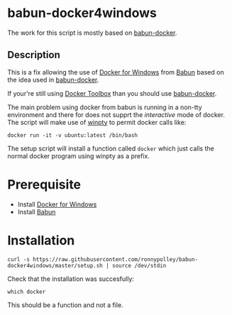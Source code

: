 # babun-docker4windows

The work for this script is mostly based on [babun-docker](https://github.com/tiangolo/babun-docker). 

## Description

This is a fix allowing the use of [Docker for Windows](https://docs.docker.com/docker-for-windows/) from [Babun](http://babun.github.io) based on the idea used in [babun-docker](https://github.com/tiangolo/babun-docker).

If your're still using [Docker Toolbox](https://www.docker.com/toolbox) than you should use [babun-docker](https://github.com/tiangolo/babun-docker).

The main problem using docker from babun is running in a non-tty environment and there for does not supprt the _interactive_ mode of docker. The script will make use of [winpty](https://github.com/rprichard/winpty) to permit docker calls like:

```docker run -it -v ubuntu:latest /bin/bash```

The setup script will install a function called ```docker``` which just calls the normal docker program using winpty as a prefix.

# Prerequisite

* Install [Docker for Windows](https://docs.docker.com/docker-for-windows/) 
* Install [Babun](http://babun.github.io)


# Installation

```
curl -s https://raw.githubusercontent.com/ronnypolley/babun-docker4windows/master/setup.sh | source /dev/stdin
```

Check that the installation was succesfully:

```
which docker
```

This should be a function and not a file.


